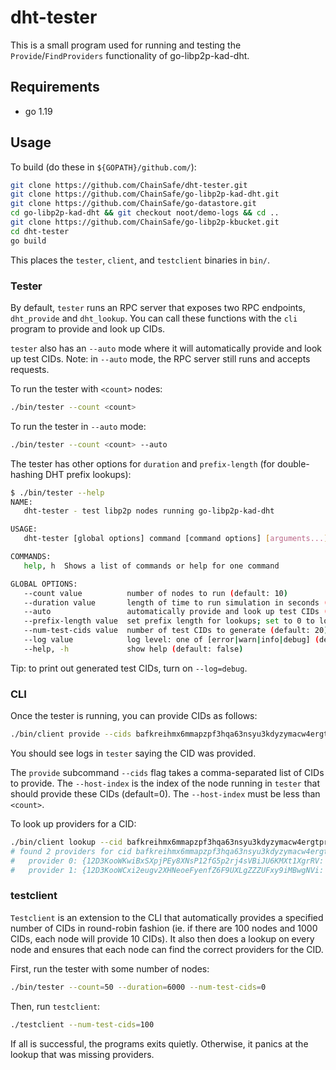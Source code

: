 # dht-tester

This is a small program used for running and testing the `Provide`/`FindProviders` functionality of go-libp2p-kad-dht.

## Requirements

- go 1.19

## Usage

To build (do these in `${GOPATH}/github.com/`):
```bash
git clone https://github.com/ChainSafe/dht-tester.git
git clone https://github.com/ChainSafe/go-libp2p-kad-dht.git
git clone https://github.com/ChainSafe/go-datastore.git
cd go-libp2p-kad-dht && git checkout noot/demo-logs && cd ..
git clone https://github.com/ChainSafe/go-libp2p-kbucket.git
cd dht-tester
go build
```

This places the `tester`, `client`, and `testclient` binaries in `bin/`.

### Tester

By default, `tester` runs an RPC server that exposes two RPC endpoints, `dht_provide` and `dht_lookup`. You can call these functions with the `cli` program to provide and look up CIDs.

`tester` also has an `--auto` mode where it will automatically provide and look up test CIDs. Note: in `--auto` mode, the RPC server still runs and accepts requests.

To run the tester with `<count>` nodes:
```bash
./bin/tester --count <count>
```

To run the tester in `--auto` mode:
```bash
./bin/tester --count <count> --auto
```

The tester has other options for `duration` and `prefix-length` (for double-hashing DHT prefix lookups):
```bash
$ ./bin/tester --help
NAME:
   dht-tester - test libp2p nodes running go-libp2p-kad-dht

USAGE:
   dht-tester [global options] command [command options] [arguments...]

COMMANDS:
   help, h  Shows a list of commands or help for one command

GLOBAL OPTIONS:
   --count value          number of nodes to run (default: 10)
   --duration value       length of time to run simulation in seconds (default: 60)
   --auto                 automatically provide and look up test CIDs (default: false)
   --prefix-length value  set prefix length for lookups; set to 0 to look up full double-hash (default: 0)
   --num-test-cids value  number of test CIDs to generate (default: 20)
   --log value            log level: one of [error|warn|info|debug] (default: "info")
   --help, -h             show help (default: false)
```

Tip: to print out generated test CIDs, turn on `--log=debug`.

### CLI

Once the tester is running, you can provide CIDs as follows:
```bash
./bin/client provide --cids bafkreihmx6mmapzpf3hqa63nsyu3kdyzymacw4ergtpro6xi5zetcc4k34,bafkreibxoxofljarx4aim62ku6rs4izji5g7r62yzfwcyptbr4hb36hnrm --host-index=<host-index>
```

You should see logs in `tester` saying the CID was provided.

The `provide` subcommand `--cids` flag takes a comma-separated list of CIDs to provide. The `--host-index` is the index of the node running in `tester` that should provide these CIDs (default=0). The `--host-index` must be less than `<count>`.

To look up providers for a CID:
```bash
./bin/client lookup --cid bafkreihmx6mmapzpf3hqa63nsyu3kdyzymacw4ergtpro6xi5zetcc4k34 --host-index=<host-index>
# found 2 providers for cid bafkreihmx6mmapzpf3hqa63nsyu3kdyzymacw4ergtpro6xi5zetcc4k34
#	provider 0: {12D3KooWKwiBxSXpjPEy8XNsP12fG5p2rj4sVBiJU6KMXt1XgrRV: [/ip4/192.168.0.102/tcp/6002 /ip4/127.0.0.1/tcp/6002]}
#	provider 1: {12D3KooWCxi2eugv2XHNeoeFyenfZ6F9UXLgZZZUFxy9iMBwgNVi: [/ip4/192.168.0.102/tcp/6000 /ip4/127.0.0.1/tcp/6000]}
```

### testclient

`Testclient` is an extension to the CLI that automatically provides a specified number of CIDs in round-robin fashion (ie. if there are 100 nodes and 1000 CIDs, each node will provide 10 CIDs). It also then does a lookup on every node and ensures that each node can find the correct providers for the CID.

First, run the tester with some number of nodes:
```bash
./bin/tester --count=50 --duration=6000 --num-test-cids=0 
```

Then, run `testclient`:
```bash
./testclient --num-test-cids=100
```

If all is successful, the programs exits quietly. Otherwise, it panics at the lookup that was missing providers.